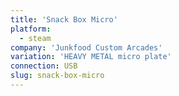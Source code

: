 ```yaml
---
title: 'Snack Box Micro'
platform:
  - steam
company: 'Junkfood Custom Arcades'
variation: 'HEAVY METAL micro plate'
connection: USB
slug: snack-box-micro
---
```


